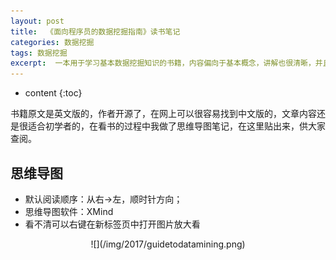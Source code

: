 ```yaml
---
layout: post
title:  《面向程序员的数据挖掘指南》读书笔记
categories: 数据挖掘
tags: 数据挖掘
excerpt:  一本用于学习基本数据挖掘知识的书籍，内容偏向于基本概念，讲解也很清晰，并且配有实验代码、练习题，可以在学习中能得到动手实践。
---
```


* content
{:toc}


书籍原文是英文版的，作者开源了，在网上可以很容易找到中文版的，文章内容还是很适合初学者的，在看书的过程中我做了思维导图笔记，在这里贴出来，供大家查阅。

## 思维导图

* 默认阅读顺序：从右→左，顺时针方向；
* 思维导图软件：XMind
* 看不清可以右键在新标签页中打开图片放大看

<div style="text-align:center" markdown="1">
![](/img/2017/guidetodatamining.png)
</div>